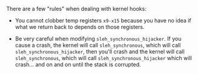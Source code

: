 There are a few "rules" when dealing with kernel hooks:
- You cannot clobber temp registers `x9-x15` because you have no idea if
what we return back to depends on those registers.

- Be very careful when modifying `sleh_synchronous_hijacker`. If you cause a
crash, the kernel will call `sleh_synchronous`, which will call
`sleh_synchronous_hijacker`, then you'll crash and the kernel will call
`sleh_synchronous`, which will call `sleh_synchronous_hijacker` which will
crash... and on and on until the stack is corrupted.
